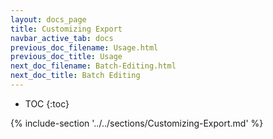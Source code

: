 ```yaml
---
layout: docs_page
title: Customizing Export
navbar_active_tab: docs
previous_doc_filename: Usage.html
previous_doc_title: Usage
next_doc_filename: Batch-Editing.html
next_doc_title: Batch Editing
---
```


* TOC
{:toc}

{% include-section '../../sections/Customizing-Export.md' %}